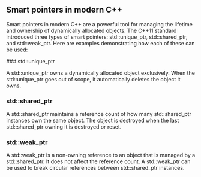 ## Smart pointers in modern C++

Smart pointers in modern C++ are a powerful tool for managing the lifetime and ownership of dynamically allocated objects. 
The C++11 standard introduced three types of smart pointers: std::unique_ptr, std::shared_ptr, and std::weak_ptr. 
Here are examples demonstrating how each of these can be used:

### std::unique_ptr

A std::unique_ptr owns a dynamically allocated object exclusively. When the std::unique_ptr goes out of scope, it automatically deletes the object it owns.

### std::shared_ptr

A std::shared_ptr maintains a reference count of how many std::shared_ptr instances own the same object. The object is destroyed when the last std::shared_ptr owning it is destroyed or reset.

### std::weak_ptr

A std::weak_ptr is a non-owning reference to an object that is managed by a std::shared_ptr. It does not affect the reference count. A std::weak_ptr can be used to break circular references between std::shared_ptr instances.